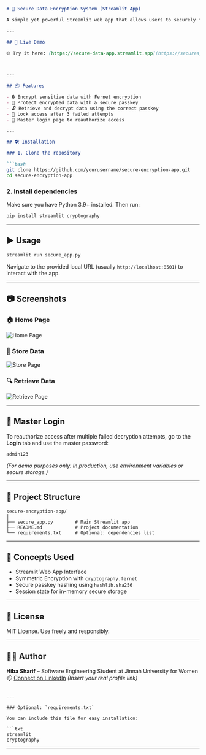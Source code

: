 
````markdown
# 🔐 Secure Data Encryption System (Streamlit App)

A simple yet powerful Streamlit web app that allows users to securely **encrypt**, **store**, and **retrieve** sensitive text data using **Fernet symmetric encryption** and **SHA-256 hashed passkeys**.

---

## 🚀 Live Demo

🌐 Try it here: [https://secure-data-app.streamlit.app](https://secureappproject5-gblbyrxlxrpp4ycasjqgvk.streamlit.app/)



---

## 📦 Features

- 🔒 Encrypt sensitive data with Fernet encryption
- 🔐 Protect encrypted data with a secure passkey
- 🔓 Retrieve and decrypt data using the correct passkey
- 🚫 Lock access after 3 failed attempts
- 🔑 Master login page to reauthorize access

---

## 🛠️ Installation

### 1. Clone the repository

```bash
git clone https://github.com/yourusername/secure-encryption-app.git
cd secure-encryption-app
````

### 2. Install dependencies

Make sure you have Python 3.9+ installed. Then run:

```bash
pip install streamlit cryptography
```

---

## ▶️ Usage

```bash
streamlit run secure_app.py
```

Navigate to the provided local URL (usually `http://localhost:8501`) to interact with the app.

---

## 📷 Screenshots

### 🏠 Home Page

![Home Page](screenshots/home.png)

### 📂 Store Data

![Store Page](screenshots/store.png)

### 🔍 Retrieve Data

![Retrieve Page](screenshots/retrieve.png)

---

## 🔐 Master Login

To reauthorize access after multiple failed decryption attempts, go to the **Login** tab and use the master password:

```
admin123
```

*(For demo purposes only. In production, use environment variables or secure storage.)*

---

## 📁 Project Structure

```
secure-encryption-app/
│
├── secure_app.py        # Main Streamlit app
├── README.md            # Project documentation
└── requirements.txt     # Optional: dependencies list
```

---

## 🧠 Concepts Used

* Streamlit Web App Interface
* Symmetric Encryption with `cryptography.fernet`
* Secure passkey hashing using `hashlib.sha256`
* Session state for in-memory secure storage

---

## 📜 License

MIT License. Use freely and responsibly.

---

## 👩‍💻 Author

**Hiba Sharif** – Software Engineering Student at Jinnah University for Women
📫 [Connect on LinkedIn](https://www.linkedin.com) *(Insert your real profile link)*

````

---

### Optional: `requirements.txt`

You can include this file for easy installation:

```txt
streamlit
cryptography
````

---


